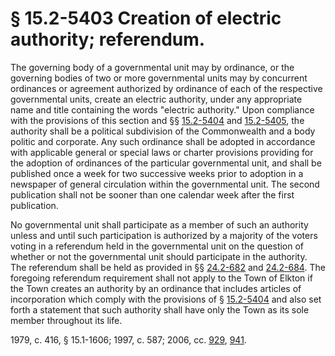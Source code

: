 # § 15.2-5403 Creation of electric authority; referendum.

<p>The governing body of a governmental unit may by ordinance, or the governing bodies of two or more governmental units may by concurrent ordinances or agreement authorized by ordinance of each of the respective governmental units, create an electric authority, under any appropriate name and title containing the words "electric authority." Upon compliance with the provisions of this section and §§ <a href='http://law.lis.virginia.gov/vacode/15.2-5404/'>15.2-5404</a> and <a href='http://law.lis.virginia.gov/vacode/15.2-5405/'>15.2-5405</a>, the authority shall be a political subdivision of the Commonwealth and a body politic and corporate. Any such ordinance shall be adopted in accordance with applicable general or special laws or charter provisions providing for the adoption of ordinances of the particular governmental unit, and shall be published once a week for two successive weeks prior to adoption in a newspaper of general circulation within the governmental unit. The second publication shall not be sooner than one calendar week after the first publication.</p><p>No governmental unit shall participate as a member of such an authority unless and until such participation is authorized by a majority of the voters voting in a referendum held in the governmental unit on the question of whether or not the governmental unit should participate in the authority. The referendum shall be held as provided in §§ <a href='http://law.lis.virginia.gov/vacode/24.2-682/'>24.2-682</a> and <a href='http://law.lis.virginia.gov/vacode/24.2-684/'>24.2-684</a>. The foregoing referendum requirement shall not apply to the Town of Elkton if the Town creates an authority by an ordinance that includes articles of incorporation which comply with the provisions of § <a href='http://law.lis.virginia.gov/vacode/15.2-5404/'>15.2-5404</a> and also set forth a statement that such authority shall have only the Town as its sole member throughout its life.</p><p>1979, c. 416, § 15.1-1606; 1997, c. 587; 2006, cc. <a href='http://lis.virginia.gov/cgi-bin/legp604.exe?061+ful+CHAP0929'>929</a>, <a href='http://lis.virginia.gov/cgi-bin/legp604.exe?061+ful+CHAP0941'>941</a>.</p>